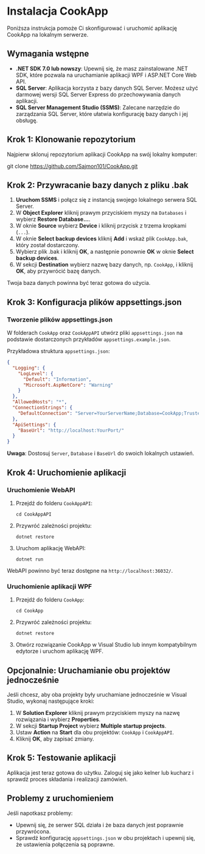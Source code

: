 # Instalacja CookApp

Poniższa instrukcja pomoże Ci skonfigurować i uruchomić aplikację CookApp na lokalnym serwerze.

## Wymagania wstępne

- **.NET SDK 7.0 lub nowszy**: Upewnij się, że masz zainstalowane .NET SDK, które pozwala na uruchamianie aplikacji WPF i ASP.NET Core Web API.
- **SQL Server**: Aplikacja korzysta z bazy danych SQL Server. Możesz użyć darmowej wersji SQL Server Express do przechowywania danych aplikacji.
- **SQL Server Management Studio (SSMS)**: Zalecane narzędzie do zarządzania SQL Server, które ułatwia konfigurację bazy danych i jej obsługę.


## Krok 1: Klonowanie repozytorium

Najpierw sklonuj repozytorium aplikacji CookApp na swój lokalny komputer:

git clone https://github.com/Sajmon101/CookApp.git


## Krok 2: Przywracanie bazy danych z pliku .bak

1. **Uruchom SSMS** i połącz się z instancją swojego lokalnego serwera SQL Server.
2. W **Object Explorer** kliknij prawym przyciskiem myszy na `Databases` i wybierz **Restore Database...**.
3. W oknie **Source** wybierz **Device** i kliknij przycisk z trzema kropkami (`...`).
4. W oknie **Select backup devices** kliknij **Add** i wskaż plik `CookApp.bak`, który został dostarczony.
5. Wybierz plik .bak i kliknij **OK**, a następnie ponownie **OK** w oknie **Select backup devices**.
6. W sekcji **Destination** wybierz nazwę bazy danych, np. `CookApp`, i kliknij **OK**, aby przywrócić bazę danych.

Twoja baza danych powinna być teraz gotowa do użycia.

## Krok 3: Konfiguracja plików appsettings.json

### Tworzenie plików appsettings.json

W folderach `CookApp` oraz `CookAppAPI` utwórz pliki `appsettings.json` na podstawie dostarczonych przykładów `appsettings.example.json`.

Przykładowa struktura `appsettings.json`:

```json
{
  "Logging": {
    "LogLevel": {
      "Default": "Information",
      "Microsoft.AspNetCore": "Warning"
    }
  },
  "AllowedHosts": "*",
  "ConnectionStrings": {
    "DefaultConnection": "Server=YourServerName;Database=CookApp;Trusted_Connection=True;TrustServerCertificate=True;"
  },
  "ApiSettings": {
    "BaseUrl": "http://localhost:YourPort/"
  }
}
```

**Uwaga**: Dostosuj `Server`, `Database` i `BaseUrl` do swoich lokalnych ustawień.

## Krok 4: Uruchomienie aplikacji

### Uruchomienie WebAPI

1. Przejdź do folderu `CookAppAPI`:

    ```
    cd CookAppAPI
    ```

2. Przywróć zależności projektu:

    ```
    dotnet restore
    ```

3. Uruchom aplikację WebAPI:

    ```
    dotnet run
    ```

WebAPI powinno być teraz dostępne na `http://localhost:36032/`.

### Uruchomienie aplikacji WPF

1. Przejdź do folderu `CookApp`:

    ```
    cd CookApp
    ```

2. Przywróć zależności projektu:

    ```
    dotnet restore
    ```

3. Otwórz rozwiązanie CookApp w Visual Studio lub innym kompatybilnym edytorze i uruchom aplikację WPF.

## Opcjonalnie: Uruchamianie obu projektów jednocześnie

Jeśli chcesz, aby oba projekty były uruchamiane jednocześnie w Visual Studio, wykonaj następujące kroki:

1. W **Solution Explorer** kliknij prawym przyciskiem myszy na nazwę rozwiązania i wybierz **Properties**.
2. W sekcji **Startup Project** wybierz **Multiple startup projects**.
3. Ustaw **Action** na **Start** dla obu projektów: `CookApp` i `CookAppAPI`.
4. Kliknij **OK**, aby zapisać zmiany.

## Krok 5: Testowanie aplikacji

Aplikacja jest teraz gotowa do użytku. Zaloguj się jako kelner lub kucharz i sprawdź proces składania i realizacji zamówień.

## Problemy z uruchomieniem

Jeśli napotkasz problemy:
- Upewnij się, że serwer SQL działa i że baza danych jest poprawnie przywrócona.
- Sprawdź konfigurację `appsettings.json` w obu projektach i upewnij się, że ustawienia połączenia są poprawne.

